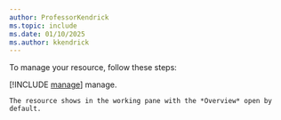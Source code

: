 ```yaml
---
author: ProfessorKendrick
ms.topic: include
ms.date: 01/10/2025
ms.author: kkendrick
---
```


To manage your resource, follow these steps:

[!INCLUDE [manage](manage.md)] manage.

    The resource shows in the working pane with the *Overview* open by default.